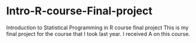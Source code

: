 # Intro-R-course-Final-project
Introduction to Statistical Programming in R course final project
This is my final project for the course that I took last year. I received A on this course.
